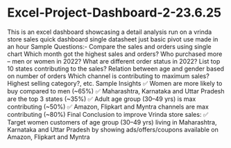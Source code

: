 # Excel-Project-Dashboard-2-23.6.25
This is an excel dashboard showcasing a detail analysis run on a vrinda store sales quick dashboard single datasheet just basic pivot use made in an hour
Sample Questions:-
Compare the sales and orders using single chart
Which month got the highest sales and orders?
Who purchased more – men or women in 2022?
What are different order status in 2022?
List top 10 states contributing to the sales?
Relation between age and gender based on number of orders
Which channel is contributing to maximum sales?
Highest selling category?, etc.
Sample Insights
✅ Women are more likely to buy compared to men (~65%)
✅ Maharashtra, Karnataka and Uttar Pradesh are the top 3 states (~35%)
✅ Adult age group (30–49 yrs) is max contributing (~50%)
✅ Amazon, Flipkart and Myntra channels are max contributing (~80%)
Final Conclusion to improve Vrinda store sales:
✅ Target women customers of age group (30–49 yrs) living in Maharashtra, Karnataka and Uttar Pradesh by showing ads/offers/coupons available on Amazon, Flipkart and Myntra
